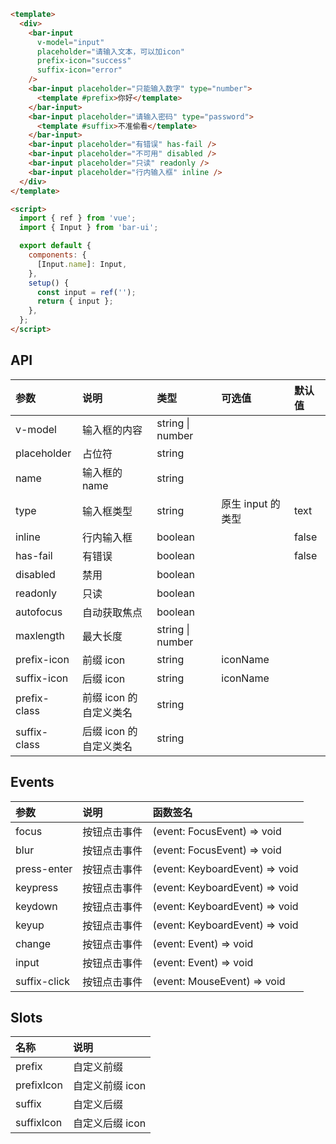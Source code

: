 ```html
<template>
  <div>
    <bar-input
      v-model="input"
      placeholder="请输入文本，可以加icon"
      prefix-icon="success"
      suffix-icon="error"
    />
    <bar-input placeholder="只能输入数字" type="number">
      <template #prefix>你好</template>
    </bar-input>
    <bar-input placeholder="请输入密码" type="password">
      <template #suffix>不准偷看</template>
    </bar-input>
    <bar-input placeholder="有错误" has-fail />
    <bar-input placeholder="不可用" disabled />
    <bar-input placeholder="只读" readonly />
    <bar-input placeholder="行内输入框" inline />
  </div>
</template>

<script>
  import { ref } from 'vue';
  import { Input } from 'bar-ui';

  export default {
    components: {
      [Input.name]: Input,
    },
    setup() {
      const input = ref('');
      return { input };
    },
  };
</script>
```

## API

| 参数         | 说明                   | 类型             | 可选值            | 默认值 |
| :----------- | :--------------------- | :--------------- | :---------------- | :----- |
| v-model      | 输入框的内容           | string \| number |                   |        |
| placeholder  | 占位符                 | string           |                   |        |
| name         | 输入框的 name          | string           |                   |        |
| type         | 输入框类型             | string           | 原生 input 的类型 | text   |
| inline       | 行内输入框             | boolean          |                   | false  |
| has-fail     | 有错误                 | boolean          |                   | false  |
| disabled     | 禁用                   | boolean          |                   |        |
| readonly     | 只读                   | boolean          |                   |        |
| autofocus    | 自动获取焦点           | boolean          |                   |        |
| maxlength    | 最大长度               | string \| number |                   |        |
| prefix-icon  | 前缀 icon              | string           | iconName          |        |
| suffix-icon  | 后缀 icon              | string           | iconName          |        |
| prefix-class | 前缀 icon 的自定义类名 | string           |                   |        |
| suffix-class | 后缀 icon 的自定义类名 | string           |                   |        |

## Events

| 参数         | 说明         | 函数签名                       |
| :----------- | :----------- | :----------------------------- |
| focus        | 按钮点击事件 | (event: FocusEvent) => void    |
| blur         | 按钮点击事件 | (event: FocusEvent) => void    |
| press-enter  | 按钮点击事件 | (event: KeyboardEvent) => void |
| keypress     | 按钮点击事件 | (event: KeyboardEvent) => void |
| keydown      | 按钮点击事件 | (event: KeyboardEvent) => void |
| keyup        | 按钮点击事件 | (event: KeyboardEvent) => void |
| change       | 按钮点击事件 | (event: Event) => void         |
| input        | 按钮点击事件 | (event: Event) => void         |
| suffix-click | 按钮点击事件 | (event: MouseEvent) => void    |

## Slots

| 名称       | 说明            |
| :--------- | :-------------- |
| prefix     | 自定义前缀      |
| prefixIcon | 自定义前缀 icon |
| suffix     | 自定义后缀      |
| suffixIcon | 自定义后缀 icon |
